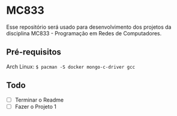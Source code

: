 # MC833
Esse repositório será usado para desenvolvimento dos projetos da disciplina MC833 - Programação em
Redes de Computadores.

## Pré-requisitos
Arch Linux:
`$ pacman -S docker mongo-c-driver gcc`

## Todo
- [ ] Terminar o Readme
- [ ] Fazer o Projeto 1
